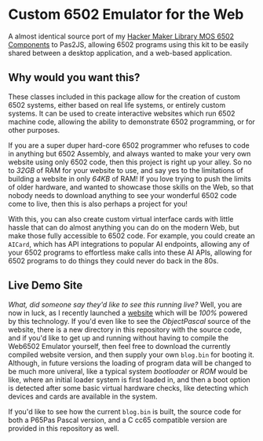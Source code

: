 # Custom 6502 Emulator for the Web

A almost identical source port of my [Hacker Maker Library MOS 6502 Components](https://github.com/kveroneau/klib/tree/main/HMLib) to Pas2JS, allowing 6502 programs using this kit to be easily shared between a desktop application, and a web-based application.

## Why would you want this?

These classes included in this package allow for the creation of custom 6502 systems, either based on real life systems, or entirely custom systems.  It can be used to create interactive websites which run 6502 machine code, allowing the ability to demonstrate 6502 programming, or for other purposes.

If you are a super duper hard-core 6502 programmer who refuses to code in anything but 6502 Assembly, and always wanted to make your very own website using only 6502 code, then this project is right up your alley.  So no to *32GB* of RAM for your website to use, and say yes to the limitations of building a website in only *64KB* of RAM!  If you love trying to push the limits of older hardware, and wanted to showcase those skills on the Web, so that nobody needs to download anything to see your wonderful 6502 code come to live, then this is also perhaps a project for you!

With this, you can also create custom virtual interface cards with little hassle that can do almost anything you can do on the modern Web, but make those fully accessible to 6502 code.  For example, you could create an `AICard`, which has API integrations to popular AI endpoints, allowing any of your 6502 programs to effortless make calls into these AI APIs, allowing for 6502 programs to do things they could never do back in the 80s.

## Live Demo Site

*What, did someone say they'd like to see this running live?*  Well, you are now in luck, as I recently launched a [website](https://web6502.puter.site/) which will be *100%* powered by this technology.  If you'd even like to see the *ObjectPascal* source of the website, there is a new directory in this repository with the source code, and if you'd like to get up and running without having to compile the Web6502 Emulator yourself, then feel free to download the currently compiled website version, and then supply your own `blog.bin` for booting it.  Although, in future versions the loading of program data will be changed to be much more univeral, like a typical system *bootloader* or *ROM* would be like, where an initial loader system is first loaded in, and then a boot option is detected after some basic virtual hardware checks, like detecting which devices and cards are available in the system.

If you'd like to see how the current `blog.bin` is built, the source code for both a P65Pas Pascal version, and a C cc65 compatible version are provided in this repository as well.
